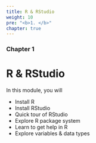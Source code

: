 ```yaml
---
title: R & RStudio
weight: 10
pre: "<b>1. </b>"
chapter: true
---
```


### Chapter 1

# R & RStudio

In this module, you will 

- Install R
- Install RStudio
- Quick tour of RStudio
- Explore R package system
- Learn to get help in R
- Explore variables & data types

	